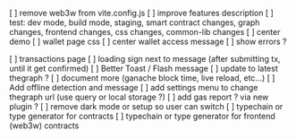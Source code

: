[ ] remove web3w from vite.config.js
[ ] improve features description
[ ] test: dev mode, build mode, staging, smart contract changes, graph changes, frontend changes, css changes, common-lib changes
[ ] center demo
[ ] wallet page css
[ ] center wallet access message
[ ] show errors ?

[ ] transactions page
[ ] loading sign next to message (after submitting tx, until it get confirmed)
[ ] Better Toast / Flash message
[ ] update to latest thegraph ?
[ ] document more (ganache block time, live reload, etc...)
[ ] Add offline detection and message
[ ] add settings menu to change thegraph url (use query or local storage ?)
[ ] add gas report ? via new plugin ?
[ ] remove dark mode or setup so user can switch
[ ] typechain or type generator for contracts
[ ] typechain or type generator for frontend (web3w) contracts
